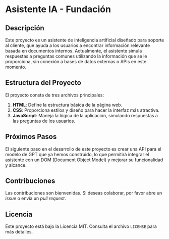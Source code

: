 # Asistente IA - Fundación

## Descripción

Este proyecto es un asistente de inteligencia artificial diseñado para soporte al cliente, que ayuda a los usuarios a encontrar información relevante basada en documentos internos. Actualmente, el asistente simula respuestas a preguntas comunes utilizando la información que se le proporciona, sin conexión a bases de datos externas o APIs en este momento.

## Estructura del Proyecto

El proyecto consta de tres archivos principales:

1. **HTML**: Define la estructura básica de la página web.
2. **CSS**: Proporciona estilos y diseño para hacer la interfaz más atractiva.
3. **JavaScript**: Maneja la lógica de la aplicación, simulando respuestas a las preguntas de los usuarios.

## Próximos Pasos

El siguiente paso en el desarrollo de este proyecto es crear una API para el modelo de GPT que ya hemos construido, lo que permitirá integrar el asistente con un DOM (Document Object Model) y mejorar su funcionalidad y alcance.

## Contribuciones

Las contribuciones son bienvenidas. Si deseas colaborar, por favor abre un *issue* o envía un *pull request*.

## Licencia

Este proyecto está bajo la Licencia MIT. Consulta el archivo `LICENSE` para más detalles.


